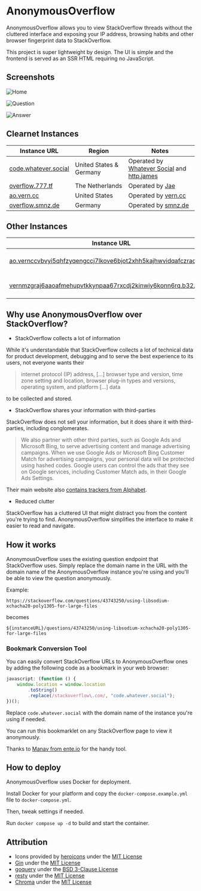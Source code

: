 # AnonymousOverflow

AnonymousOverflow allows you to view StackOverflow threads without the cluttered interface and exposing your IP address, browsing habits and other browser fingerprint data to StackOverflow.

This project is super lightweight by design. The UI is simple and the frontend is served as an SSR HTML requiring no JavaScript.

## Screenshots

![Home](https://cdn.horizon.pics/7HbXKZ3JBJbBDMtt51DVJgo5THFMYX.png)

![Question](https://cdn.horizon.pics/lqEuJMzYpgeB8au4QASsZ0S0BQHknJ.png)

![Answer](https://cdn.horizon.pics/0RwQtrxH3COTC9sfo0FsQ56I3Opl0m.png)

## Clearnet Instances

| Instance URL                                         | Region                  | Notes                                                                                            |
| ---------------------------------------------------- | ----------------------- | ------------------------------------------------------------------------------------------------ |
| [code.whatever.social](https://code.whatever.social) | United States & Germany | Operated by [Whatever Social](https://whatever.social) and [http.james](https://httpjames.space) |
| [overflow.777.tf](https://overflow.777.tf/)          | The Netherlands         | Operated by [Jae](https://777.tf)                                                                |
| [ao.vern.cc](https://ao.vern.cc)                     | United States           | Operated by [vern.cc](https://vern.cc)                                                           |
| [overflow.smnz.de](https://overflow.smnz.de)         | Germany                 | Operated by [smnz.de](https://smnz.de)                                                           |

## Other Instances

| Instance URL                                                                                                                                  | Region        | Notes                                  |
| --------------------------------------------------------------------------------------------------------------------------------------------- | ------------- | -------------------------------------- |
| [ao.vernccvbvyi5qhfzyqengccj7lkove6bjot2xhh5kajhwvidqafczrad.onion](http://ao.vernccvbvyi5qhfzyqengccj7lkove6bjot2xhh5kajhwvidqafczrad.onion) | United States | Operated by [vern.cc](https://vern.cc) |
| [vernmzgraj6aaoafmehupvtkkynpaa67rxcdj2kinwiy6konn6rq.b32.i2p](http://vernmzgraj6aaoafmehupvtkkynpaa67rxcdj2kinwiy6konn6rq.b32.i2p)           | United States | Operated by [vern.cc](https://vern.cc) |

## Why use AnonymousOverflow over StackOverflow?

-   StackOverflow collects a lot of information

While it's understandable that StackOverflow collects a lot of technical data for product development, debugging and to serve the best experience to its users, not everyone wants their

> internet protocol (IP) address, [...] browser type and version, time zone setting and location, browser plug-in types and versions, operating system, and platform [...] data

to be collected and stored.

-   StackOverflow shares your information with third-parties

StackOverflow does not sell your information, but it does share it with third-parties, including conglomerates.

> We also partner with other third parties, such as Google Ads and Microsoft Bing, to serve advertising content and manage advertising campaigns. When we use Google Ads or Microsoft Bing Customer Match for advertising campaigns, your personal data will be protected using hashed codes.
> Google users can control the ads that they see on Google services, including Customer Match ads, in their Google Ads Settings.

Their main website also [contains trackers from Alphabet](https://themarkup.org/blacklight?url=stackoverflow.com).

-   Reduced clutter

StackOverflow has a cluttered UI that might distract you from the content you're trying to find. AnonymousOverflow simplifies the interface to make it easier to read and navigate.

## How it works

AnonymousOverflow uses the existing question endpoint that StackOverflow uses. Simply replace the domain name in the URL with the domain name of the AnonymousOverflow instance you're using and you'll be able to view the question anonymously.

Example:

```
https://stackoverflow.com/questions/43743250/using-libsodium-xchacha20-poly1305-for-large-files
```

becomes

```
${instanceURL}/questions/43743250/using-libsodium-xchacha20-poly1305-for-large-files
```

### Bookmark Conversion Tool

You can easily convert StackOverflow URLs to AnonymousOverflow ones by adding the following code as a bookmark in your web browser:

```js
javascript: (function () {
    window.location = window.location
        .toString()
        .replace(/stackoverflow\.com/, "code.whatever.social");
})();
```

Replace `code.whatever.social` with the domain name of the instance you're using if needed.

You can run this bookmarklet on any StackOverflow page to view it anonymously.

Thanks to [Manav from ente.io](https://ente.io/about) for the handy tool.

## How to deploy

AnonymousOverflow uses Docker for deployment.

Install Docker for your platform and copy the `docker-compose.example.yml` file to `docker-compose.yml`.

Then, tweak settings if needed.

Run `docker compose up -d` to build and start the container.

## Attribution

-   Icons provided by [heroicons](https://heroicons.com) under the [MIT License](https://choosealicense.com/licenses/mit/)
-   [Gin](https://github.com/gin-gonic/gin) under the [MIT License](https://github.com/gin-gonic/gin/blob/master/LICENSE)
-   [goquery](https://github.com/PuerkitoBio/goquery) under the [BSD 3-Clause License](https://github.com/PuerkitoBio/goquery/blob/master/LICENSE)
-   [resty](https://github.com/go-resty/resty) under the [MIT License](https://github.com/go-resty/resty/blob/master/LICENSE)
-   [Chroma](https://github.com/alecthomas/chroma) under the [MIT License](https://github.com/alecthomas/chroma/blob/master/COPYING)
